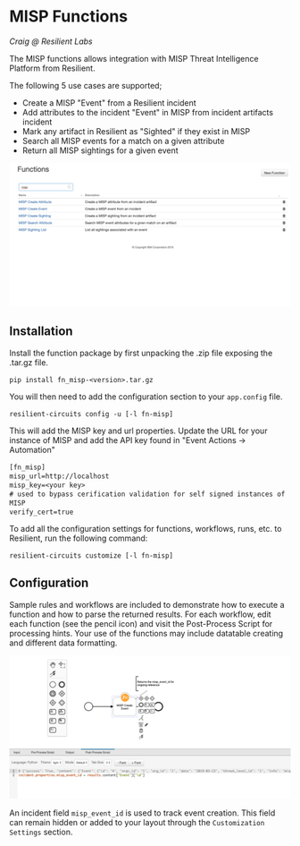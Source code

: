 # MISP Functions
_Craig @ Resilient Labs_

The MISP functions allows integration with MISP Threat Intelligence Platform from Resilient.

The following 5 use cases are supported; 

+ Create a MISP "Event" from a Resilient incident
+ Add attributes to the incident "Event" in MISP from incident artifacts incident
+ Mark any artifact in Resilient as "Sighted" if they exist in MISP
+ Search all MISP events for a match on a given attribute
+ Return all MISP sightings for a given event

![Misp Functions](./screenshots/misp_functions.png)

## Installation 

Install the function package by first unpacking the .zip file exposing the .tar.gz file.

```
pip install fn_misp-<version>.tar.gz
```

You will then need to add the configuration section to your `app.config` file.

```
resilient-circuits config -u [-l fn-misp]
```

This will add the MISP key and url properties. Update the URL for your instance of MISP and add the API key found in "Event Actions -> Automation" 

```
[fn_misp]
misp_url=http://localhost
misp_key=<your key>
# used to bypass cerification validation for self signed instances of MISP
verify_cert=true
```

To add all the configuration settings for functions, workflows, runs, etc. to Resilient,  run the following command:

```
resilient-circuits customize [-l fn-misp]
```

## Configuration

Sample rules and workflows are included to demonstrate how to execute a function and how to parse the returned results. 
For each workflow, edit each function (see the pencil icon) and visit the Post-Process Script for processing hints. Your use of the functions may include datatable creating and different data formatting. 

![Resilient Sample Workflow](./screenshots/misp_sample_workflow.png)

An incident field `misp_event_id` is used to track event creation. This field can remain hidden or added to your layout through the `Customization Settings` section.





